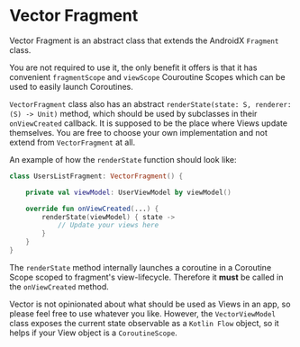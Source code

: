 # Vector Fragment

Vector Fragment is an abstract class that extends the AndroidX `Fragment` class.

You are not required to use it, the only benefit it offers is that it has convenient `fragmentScope` and `viewScope` Couroutine Scopes which can be used to easily launch Coroutines.

`VectorFragment` class also has an abstract `renderState(state: S, renderer: (S) -> Unit)` method, which should be used by subclasses in their `onViewCreated` callback. It is supposed to be the place where Views update themselves. You are free to choose your own implementation and not extend from `VectorFragment` at all.

An example of how the `renderState` function should look like:

```kotlin
class UsersListFragment: VectorFragment() {

    private val viewModel: UserViewModel by viewModel()

    override fun onViewCreated(...) {
        renderState(viewModel) { state ->
            // Update your views here
        }
    }
}
```

The `renderState` method internally launches a coroutine in a Coroutine Scope scoped to fragment's view-lifecycle. Therefore it **must** be called in the `onViewCreated` method.

Vector is not opinionated about what should be used as Views in an app, so please feel free to use whatever you like. However, the `VectorViewModel` class exposes the current state observable as a `Kotlin Flow` object, so it helps if your View object is a `CoroutineScope`.
